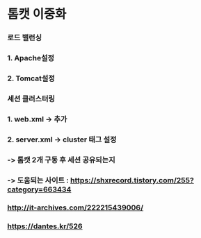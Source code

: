 # 톰캣 이중화
### 로드 밸런싱
### 1. Apache설정
### 2. Tomcat설정

### 세션 클러스터링
### 1. web.xml ->  <distrubutable />추가
### 2. server.xml -> cluster 태그 설정

### -> 톰캣 2개 구동 후 세션 공유되는지 

### -> 도움되는 사이트 : https://shxrecord.tistory.com/255?category=663434
### http://it-archives.com/222215439006/
### https://dantes.kr/526

